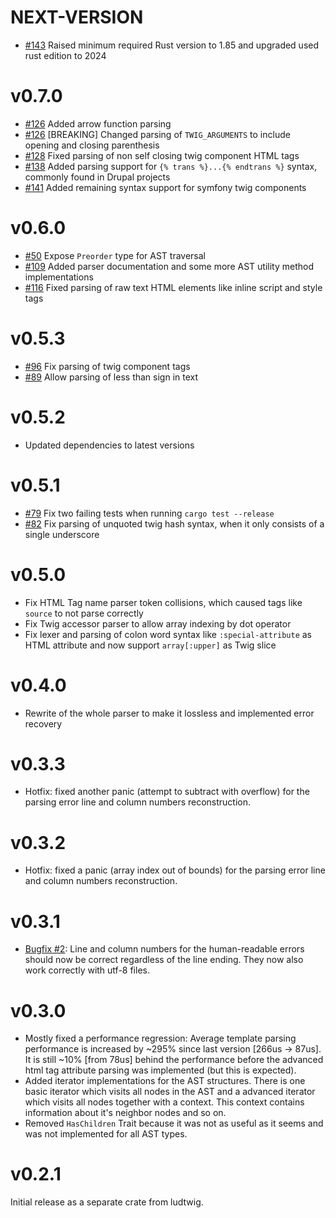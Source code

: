 # NEXT-VERSION

- [#143](https://github.com/MalteJanz/ludtwig/issues/143) Raised minimum required Rust version to 1.85 and upgraded used
  rust edition to 2024

# v0.7.0

- [#126](https://github.com/MalteJanz/ludtwig/pull/126) Added arrow function parsing
- [#126](https://github.com/MalteJanz/ludtwig/pull/126) [BREAKING] Changed parsing of `TWIG_ARGUMENTS` to include
  opening and closing parenthesis
- [#128](https://github.com/MalteJanz/ludtwig/pull/128) Fixed parsing of non self closing twig component HTML tags
- [#138](https://github.com/MalteJanz/ludtwig/pull/138) Added parsing support for `{% trans %}...{% endtrans %}` syntax,
  commonly found in Drupal projects
- [#141](https://github.com/MalteJanz/ludtwig/pull/141) Added remaining syntax support for symfony twig components

# v0.6.0

- [#50](https://github.com/MalteJanz/ludtwig/pull/50) Expose `Preorder` type for AST traversal
- [#109](https://github.com/MalteJanz/ludtwig/pull/109) Added parser documentation and some more AST utility method
  implementations
- [#116](https://github.com/MalteJanz/ludtwig/pull/116) Fixed parsing of raw text HTML elements like inline script and
  style tags

# v0.5.3

- [#96](https://github.com/MalteJanz/ludtwig/issues/96) Fix parsing of twig component tags
- [#89](https://github.com/MalteJanz/ludtwig/issues/89) Allow parsing of less than sign in text

# v0.5.2

- Updated dependencies to latest versions

# v0.5.1

- [#79](https://github.com/MalteJanz/ludtwig/issues/79) Fix two failing tests when running `cargo test --release`
- [#82](https://github.com/MalteJanz/ludtwig/issues/82) Fix parsing of unquoted twig hash syntax, when it only consists
  of a single underscore

# v0.5.0

- Fix HTML Tag name parser token collisions, which caused tags like `source` to not parse correctly
- Fix Twig accessor parser to allow array indexing by dot operator
- Fix lexer and parsing of colon word syntax like `:special-attribute` as HTML attribute and now support `array[:upper]`
  as Twig slice

# v0.4.0

- Rewrite of the whole parser to make it lossless and implemented error recovery

# v0.3.3

- Hotfix: fixed another panic (attempt to subtract with overflow) for the parsing error line and column numbers
  reconstruction.

# v0.3.2

- Hotfix: fixed a panic (array index out of bounds) for the parsing error line and column numbers reconstruction.

# v0.3.1

- [Bugfix #2](https://github.com/MalteJanz/ludtwig-parser/issues/2):
  Line and column numbers for the human-readable errors should now be correct regardless of the line ending.
  They now also work correctly with utf-8 files.

# v0.3.0

- Mostly fixed a performance regression:
  Average template parsing performance is increased by ~295% since last version \[266us -> 87us\].
  It is still ~10% \[from 78us\] behind the performance before the advanced html tag attribute parsing was implemented
  (but this is expected).
- Added iterator implementations for the AST structures.
  There is one basic iterator which visits all nodes in the AST and a advanced iterator which visits all nodes together
  with a context.
  This context contains information about it's neighbor nodes and so on.
- Removed `HasChildren` Trait because it was not as useful as it seems and was not implemented for all AST types.

# v0.2.1

Initial release as a separate crate from ludtwig.
